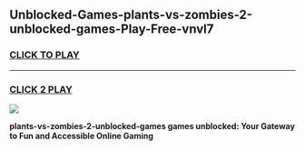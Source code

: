 
## Unblocked-Games-plants-vs-zombies-2-unblocked-games-Play-Free-vnvl7
<h3>
<a href="https://premium76.site?title=plants-vs-zombies-2-unblocked-games&ref=09A">CLICK TO PLAY</a></h3>
<hr>

<h3>
<a href="https://premium76.site?title=plants-vs-zombies-2-unblocked-games&ref=09A">CLICK 2 PLAY</a>
  
</h3>

<a href="https://premium76.site?title=plants-vs-zombies-2-unblocked-games&ref=09A"><img src="https://clearcache.store/games.png"></a>


**plants-vs-zombies-2-unblocked-games games unblocked: Your Gateway to Fun and Accessible Online Gaming**
